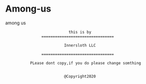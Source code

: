 # Among-us
among us

                                this is by
                    ================================

                              Innersloth LLC
                              
                    ================================          
                              
               PLease dont copy,if you do please change somthing      
                              
                              
                              @Copyright2020
